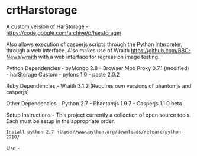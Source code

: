 # crtHarstorage
A custom version of HarStorage - https://code.google.com/archive/p/harstorage/

Also allows execution of casperjs scripts through the Python interpreter, through a web interface. 
Also makes use of Wraith https://github.com/BBC-News/wraith with a web interface for regression image testing.

Python Dependencies - pyMongo 2.8
                    - Browser Mob Proxy 0.7.1 (modified)
                    - harStorage Custom
                    - pylons 1.0
                    - paste 2.0.2
                    
Ruby Dependencies   - Wraith 3.1.2 (Requires own versions of phantomjs and casperjs)
                  

Other Dependencies - Python 2.7
                   - Phantomjs 1.9.7
                   - Casperjs 1.1.0 beta
                   
                   
Setup Instructions - This project currently a collection of open source tools. Each must be setup in the appropriate order.

    Install python 2.7 https://www.python.org/downloads/release/python-2710/
    

Use - 
